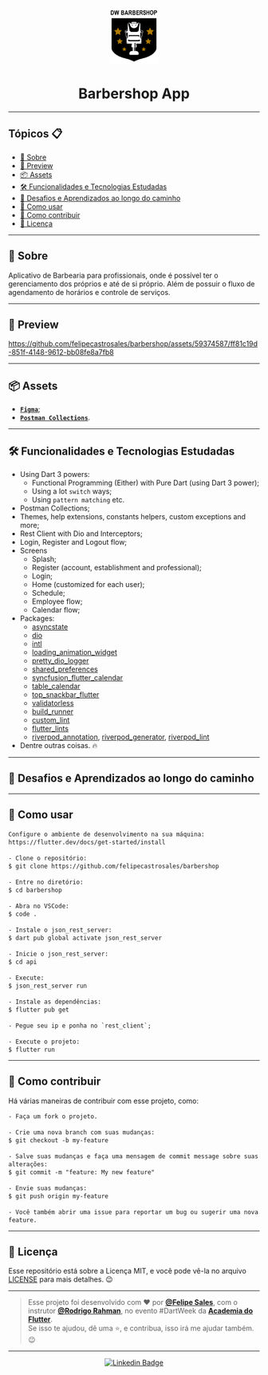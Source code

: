 <p align="center">
    <img src="assets\images\imgLogo.png" width="100" alt="Logo Barbershop App" />
</p>

<h1 align="center">Barbershop App</h1>

---

<h2>Tópicos 📋</h2>

- [📖 Sobre](#-sobre)
- [📱 Preview](#-preview)
- [📦 Assets](#-assets)
- [🛠️ Funcionalidades e Tecnologias Estudadas](#%EF%B8%8F-funcionalidades-e-tecnologias-estudadas)
- [🤯 Desafios e Aprendizados ao longo do caminho](#-desafios-e-aprendizados-ao-longo-do-caminho)
- [🤔 Como usar](#-como-usar)
- [💪 Como contribuir](#-como-contribuir)
- [📝 Licença](#-licença)

---

<h2>📖 Sobre</h2>

Aplicativo de Barbearia para profissionais, onde é possível ter o gerenciamento dos próprios e até de si próprio. Além de possuir o fluxo de agendamento de horários e controle de serviços.

---

<h2>📱 Preview</h2>

https://github.com/felipecastrosales/barbershop/assets/59374587/ff81c19d-851f-4148-9612-bb08fe8a7fb8

---

<h2>📦 Assets</h2>

- <a href="https://www.figma.com/file/QRIXw1KKoFtR4JpTRehO3d/Barbershop?type=design&node-id=0%3A1&mode=design&t=p2w0dxWTvCJQZqdA-1">**`Figma`**</a>;
- <a href="/api/postman/">**`Postman Collections`**</a>.

---   

<h2>🛠️ Funcionalidades e Tecnologias Estudadas</h2>

- Using Dart 3 powers:
  - Functional Programming (Either) with Pure Dart (using Dart 3 power);
  - Using a lot `switch` ways;
  - Using `pattern matching` etc.
- Postman Collections;
- Themes, help extensions, constants helpers, custom exceptions and more;
- Rest Client with Dio and Interceptors;
- Login, Register and Logout flow;
- Screens
  - Splash;
  - Register (account, establishment and professional);
  - Login;
  - Home (customized for each user);
  - Schedule;
  - Employee flow;
  - Calendar flow;
- Packages:
  - [asyncstate](https://pub.dev/packages/asyncstate)
  - [dio](https://pub.dev/packages/dio)
  - [intl](https://pub.dev/packages/intl)
  - [loading_animation_widget](https://pub.dev/packages/loading_animation_widget)
  - [pretty_dio_logger](https://pub.dev/packages/pretty_dio_logger)
  - [shared_preferences](https://pub.dev/packages/shared_preferences)
  - [syncfusion_flutter_calendar](https://pub.dev/packages/syncfusion_flutter_calendar)
  - [table_calendar](https://pub.dev/packages/table_calendar)
  - [top_snackbar_flutter](https://pub.dev/packages/top_snackbar_flutter)
  - [validatorless](https://pub.dev/packages/validatorless)
  - [build_runner](https://pub.dev/packages/build_runner)
  - [custom_lint](https://pub.dev/packages/custom_lint)
  - [flutter_lints](https://pub.dev/packages/flutter_lints)
  - [riverpod_annotation](https://pub.dev/packages/riverpod_annotation), [riverpod_generator](https://pub.dev/packages/riverpod_generator), [riverpod_lint](https://pub.dev/packages/riverpod_lint)
- Dentre outras coisas. 🔥

---

<h2>🤯 Desafios e Aprendizados ao longo do caminho</h2>

---

<h2>🤔 Como usar</h2>

```
Configure o ambiente de desenvolvimento na sua máquina:
https://flutter.dev/docs/get-started/install

- Clone o repositório:
$ git clone https://github.com/felipecastrosales/barbershop

- Entre no diretório:
$ cd barbershop

- Abra no VSCode:
$ code .

- Instale o json_rest_server:
$ dart pub global activate json_rest_server

- Inicie o json_rest_server:
$ cd api

- Execute:
$ json_rest_server run

- Instale as dependências:
$ flutter pub get

- Pegue seu ip e ponha no `rest_client`;

- Execute o projeto:
$ flutter run
```

---

<h2>💪 Como contribuir</h2>

Há várias maneiras de contribuir com esse projeto, como:
```
- Faça um fork o projeto.

- Crie uma nova branch com suas mudanças:
$ git checkout -b my-feature

- Salve suas mudanças e faça uma mensagem de commit message sobre suas alterações:
$ git commit -m "feature: My new feature"

- Envie suas mudanças:
$ git push origin my-feature

- Você também abrir uma issue para reportar um bug ou sugerir uma nova feature.
```

---

<h2>📝 Licença</h2>

Esse repositório está sobre a Licença MIT, e você pode vê-la no arquivo <a href="https://github.com/felipecastrosales/barbershop/blob/master/LICENSE">LICENSE</a> para mais detalhes. 😉

---

>Esse projeto foi desenvolvido com ❤️ por **[@Felipe Sales](https://www.linkedin.com/in/felipecastrosales/)**, com o instrutor **[@Rodrigo Rahman](https://br.linkedin.com/in/rodrigo-rahman)**, no evento #DartWeek da **[Academia do Flutter](https://academiadoflutter.com.br/)**.<br>
Se isso te ajudou, dê uma ⭐, e contribua, isso irá me ajudar também. 😉

---

<div align="center">

[![Linkedin Badge](https://img.shields.io/badge/-Felipe%20Sales-292929?style=flat-square&logo=Linkedin&logoColor=white&link=https://www.linkedin.com/in/felipecastrosales/)](https://www.linkedin.com/in/felipecastrosales/)

</div>
